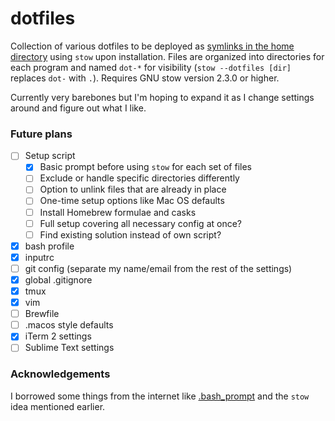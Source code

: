 # dotfiles

Collection of various dotfiles to be deployed as [symlinks in the home directory](http://brandon.invergo.net/news/2012-05-26-using-gnu-stow-to-manage-your-dotfiles.html) using `stow` upon installation. Files are organized into directories for each program and named `dot-*` for visibility (`stow --dotfiles [dir]` replaces `dot-` with `.`). Requires GNU stow version 2.3.0 or higher.

Currently very barebones but I'm hoping to expand it as I change settings around and figure out what I like.

### Future plans

- [ ] Setup script
  - [x] Basic prompt before using `stow` for each set of files
  - [ ] Exclude or handle specific directories differently
  - [ ] Option to unlink files that are already in place
  - [ ] One-time setup options like Mac OS defaults
  - [ ] Install Homebrew formulae and casks
  - [ ] Full setup covering all necessary config at once?
  - [ ] Find existing solution instead of own script?
- [x] bash profile
- [x] inputrc
- [ ] git config (separate my name/email from the rest of the settings)
- [x] global .gitignore
- [x] tmux
- [x] vim
- [ ] Brewfile
- [ ] .macos style defaults
- [X] iTerm 2 settings
- [ ] Sublime Text settings

### Acknowledgements
I borrowed some things from the internet like [.bash\_prompt](https://github.com/mathiasbynens/dotfiles) and the `stow` idea mentioned earlier.
